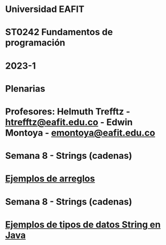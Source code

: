 # Universidad EAFIT
# ST0242 Fundamentos de programación
# 2023-1
# Plenarias
#
# Profesores: Helmuth Trefftz - htrefftz@eafit.edu.co - Edwin Montoya - emontoya@eafit.edu.co
#
# Semana 8 - Strings (cadenas)
# [Ejemplos de arreglos](semana08)
#
# Semana 8 - Strings (cadenas)
# [Ejemplos de tipos de datos String en Java](semana09)

